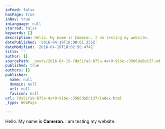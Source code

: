 ```yaml
---
inFeed: false
hasPage: true
inNav: true
inLanguage: null
starred: false
keywords: []
description: Hello. My name is Cameron. I am testing my website.
datePublished: '2016-04-19T18:08:01.255Z'
dateModified: '2016-04-19T18:02:50.474Z'
title: ''
author: []
sourcePath: _posts/2016-04-19-7da51fa8-b75a-4a40-916e-c3506da5d137.md
published: true
authors: []
publisher:
  name: null
  domain: null
  url: null
  favicon: null
url: 7da51fa8-b75a-4a40-916e-c3506da5d137/index.html
_type: WebPage

---
```

Hello. My name is **Cameron**. I am testing my website.